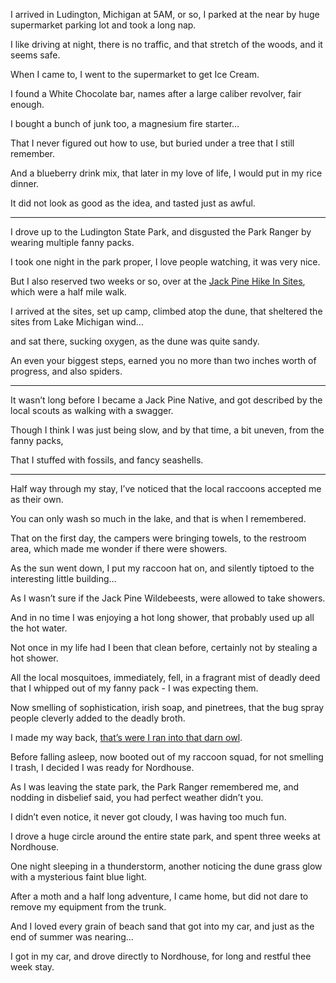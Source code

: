 I arrived in Ludington, Michigan at 5AM, or so,
I parked at the near by huge supermarket parking lot and took a long nap.

I like driving at night, there is no traffic,
and that stretch of the woods, and it seems safe.

When I came to,
I went to the supermarket to get Ice Cream.

I found a White Chocolate bar,
names after a large caliber revolver, fair enough.

I bought a bunch of junk too,
a magnesium fire starter…

That I never figured out how to use,
but buried under a tree that I still remember.

And a blueberry drink mix,
that later in my love of life, I would put in my rice dinner.

It did not look as good as the idea,
and tasted just as awful.

---

I drove up to the Ludington State Park,
and disgusted the Park Ranger by wearing multiple fanny packs.

I took one night in the park proper,
I love people watching, it was very nice.

But I also reserved two weeks or so,
over at the [Jack Pine Hike In Sites][1], which were a half mile walk.

I arrived at the sites, set up camp, climbed atop the dune,
that sheltered the sites from Lake Michigan wind…

and sat there, sucking oxygen,
as the dune was quite sandy.

An even your biggest steps,
earned you no more than two inches worth of progress, and also spiders.

---

It wasn’t long before I became a Jack Pine Native,
and got described by the local scouts as walking with a swagger.

Though I think I was just being slow,
and by that time, a bit uneven, from the fanny packs,

That I stuffed with fossils,
and fancy seashells.

---

Half way through my stay,
I’ve noticed that the local raccoons accepted me as their own.

You can only wash so much in the lake,
and that is when I remembered.

That on the first day, the campers were bringing towels,
to the restroom area, which made me wonder if there were showers.

As the sun went down, I put my raccoon hat on,
and silently tiptoed to the interesting little building…

As I wasn’t sure if the Jack Pine Wildebeests,
were allowed to take showers.

And in no time I was enjoying a hot long shower,
that probably used up all the hot water.

Not once in my life had I been that clean before,
certainly not by stealing a hot shower.

All the local mosquitoes, immediately, fell,
in a fragrant mist of deadly deed that I whipped out of my fanny pack - I was expecting them.

Now smelling of sophistication, irish soap, and pinetrees,
that the bug spray people cleverly added to the deadly broth.

I made my way back,
[that’s were I ran into that darn owl][2].

Before falling asleep, now booted out of my raccoon squad,
for not smelling I trash, I decided I was ready for Nordhouse.

As I was leaving the state park, the Park Ranger remembered me,
and nodding in disbelief said, you had perfect weather didn’t you.

I didn’t even notice, it never got cloudy,
I was having too much fun.

I drove a huge circle around the entire state park,
and spent three weeks at Nordhouse.

One night sleeping in a thunderstorm,
another noticing the dune grass glow with a mysterious faint blue light.

After a moth and a half long adventure,
I came home, but did not dare to remove my equipment from the trunk.

And I loved every grain of beach sand that got into my car,
and just as the end of summer was nearing…

I got in my car, and drove directly to Nordhouse,
for long and restful thee week stay.

[1]: https://www.dnr.state.mi.us/publications/pdfs/RecreationCamping/ludington_cg.pdf
[2]: /permalink/69aaa7bf-688c-46ba-8782-66b0cccb574d/
